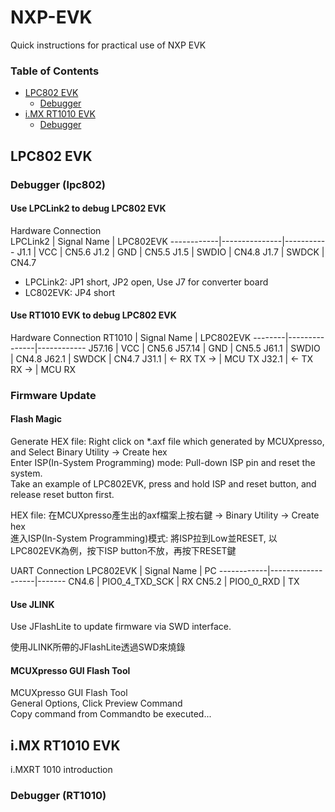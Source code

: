 # NXP-EVK
Quick instructions for practical use of NXP EVK

### Table of Contents
* [LPC802 EVK](#lpc802-evk)
    - [Debugger](#debugger-lpc802)
* [i.MX RT1010 EVK](#imx-rt1010-evk)
    - [Debugger](#debugger-rt1010)

## LPC802 EVK
### Debugger (lpc802)
#### Use LPCLink2 to debug LPC802 EVK
Hardware Connection  
LPCLink2    | Signal Name   | LPC802EVK
------------|---------------|-----------
J1.1        | VCC           | CN5.6
J1.2        | GND           | CN5.5
J1.5        | SWDIO         | CN4.8
J1.7        | SWDCK         | CN4.7

* LPCLink2: JP1 short, JP2 open, Use J7 for converter board
* LC802EVK: JP4 short  

#### Use RT1010 EVK to debug LPC802 EVK
Hardware Connection
RT1010  | Signal Name   | LPC802EVK
--------|---------------|------------
J57.16  | VCC           | CN5.6
J57.14  | GND           | CN5.5
J61.1   | SWDIO         | CN4.8
J62.1   | SWDCK         | CN4.7
J31.1   | <- RX TX ->   | MCU TX
J32.1   | <- TX RX ->   | MCU RX

### Firmware Update
#### Flash Magic
Generate HEX file: Right click on *.axf file which generated by MCUXpresso, and Select Binary Utility -> Create hex  
Enter ISP(In-System Programming) mode: Pull-down ISP pin and reset the system.  
Take an example of LPC802EVK, press and hold ISP and reset button, and release reset button first.

HEX file: 在MCUXpresso產生出的axf檔案上按右鍵 -> Binary Utility -> Create hex  
進入ISP(In-System Programming)模式: 將ISP拉到Low並RESET, 以LPC802EVK為例，按下ISP button不放，再按下RESET鍵

UART Connection
LPC802EVK   | Signal Name       | PC
------------|-------------------|-------
CN4.6       | PIO0_4_TXD_SCK    | RX
CN5.2       | PIO0_0_RXD        | TX

#### Use JLINK
Use JFlashLite to update firmware via SWD interface.

使用JLINK所帶的JFlashLite透過SWD來燒錄
#### MCUXpresso GUI Flash Tool
MCUXpresso GUI Flash Tool  
General Options, Click Preview Command  
Copy command from Commandto be executed...  

## i.MX RT1010 EVK
i.MXRT 1010 introduction
### Debugger (RT1010)

